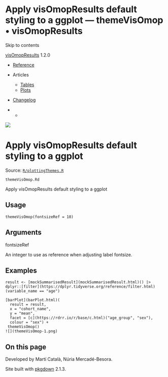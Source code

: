 # Apply visOmopResults default styling to a ggplot — themeVisOmop • visOmopResults

Skip to contents

[visOmopResults](../index.html) 1.2.0

  * [Reference](../reference/index.html)
  * Articles
    * [Tables](../articles/a01_tables.html)
    * [Plots](../articles/a02_plots.html)
  * [Changelog](../news/index.html)


  *   * [](https://github.com/darwin-eu/visOmopResults/)



![](../logo.png)

# Apply visOmopResults default styling to a ggplot

Source: [`R/plottingThemes.R`](https://github.com/darwin-eu/visOmopResults/blob/v1.2.0/R/plottingThemes.R)

`themeVisOmop.Rd`

Apply visOmopResults default styling to a ggplot

## Usage
    
    
    themeVisOmop(fontsizeRef = 10)

## Arguments

fontsizeRef
    

An integer to use as reference when adjusting label fontsize.

## Examples
    
    
    result <- [mockSummarisedResult](mockSummarisedResult.html)() |> dplyr::[filter](https://dplyr.tidyverse.org/reference/filter.html)(variable_name == "age")
    
    [barPlot](barPlot.html)(
      result = result,
      x = "cohort_name",
      y = "mean",
      facet = [c](https://rdrr.io/r/base/c.html)("age_group", "sex"),
      colour = "sex") +
     themeVisOmop()
    ![](themeVisOmop-1.png)
    

## On this page

Developed by Martí Català, Núria Mercadé-Besora.

Site built with [pkgdown](https://pkgdown.r-lib.org/) 2.1.3.

